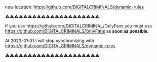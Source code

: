 new location: https://github.com/DIGITALCRIMINALS/dynamic-rules

⚠️⚠️⚠️⚠️⚠️⚠️⚠️⚠️⚠️⚠️⚠️⚠️⚠️⚠️⚠️⚠️⚠️⚠️⚠️⚠️⚠️

If you use https://github.com/DIGITALCRIMINAL/OnlyFans you must use https://github.com/DIGITALCRIMINALS/OnlyFans as **soon as possible**.


At 2023-01-31 I will stop synchronizing with https://github.com/DIGITALCRIMINALS/dynamic-rules

⚠️⚠️⚠️⚠️⚠️⚠️⚠️⚠️⚠️⚠️⚠️⚠️⚠️⚠️⚠️⚠️⚠️⚠️⚠️⚠️⚠️ 
